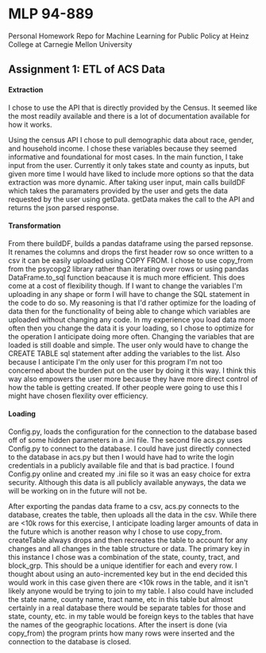 # MLP 94-889
Personal Homework Repo for Machine Learning for Public Policy at Heinz College at Carnegie Mellon University

## Assignment 1: ETL of ACS Data


#### Extraction
I chose to use the API that is directly provided by the Census. It seemed like the most readily available and there is a lot of documentation available for how it works.

Using the census API I chose to pull demographic data about race, gender, and household income. I chose these variables because they seemed informative and foundational for most cases.
In the main function, I take input from the user. Currently it only takes state and county as inputs, but given more time I would have liked to include more options so that the data extraction was more dynamic. After taking user input, main calls buildDF which takes the paramaters provided by the user and gets the data requested by the user using getData. getData makes the call to the API and returns the json parsed response. 

#### Transformation
 From there buildDF, builds a pandas dataframe using the parsed repsonse. It renames the columns and drops the first header row so once written to a csv it can be easily uploaded using COPY FROM. I chose to use copy_from from the psycopg2 library rather than iterating over rows or using pandas DataFrame.to_sql function beacause it is much more efficient. This does come at a cost of flexibility though. If I want to change the variables I'm uploading in any shape or form I will have to change the SQL statement in the code to do so. My reasoning is that I'd rather optimize for the loading of data then for the functionality of being able to change which variables are uploaded without changing any code. In my experience you load data more often then you change the data it is your loading, so I chose to optimize for the operation I anticipate doing more often. Changing the variables that are loaded is still doable and simple. The user only would have to change the CREATE TABLE sql statement after adding the variables to the list. Also because I anticipate I'm the only user for this program I'm not too concerned about the burden put on the user by doing it this way. I think this way also empowers the user more because they have more direct control of how the table is getting created. If other people were going to use this I might have chosen flexility over efficiency.

#### Loading
Config.py, loads the configuration for the connection to the database based off of some hidden parameters in a .ini file. The second file acs.py uses Config.py to connect to the database. I could have just directly connected to the database in acs.py but then I would have had to write the login credentials in a publicly available file and that is bad practice. I found Config.py online and created my .ini file so it was an easy choice for extra security. Although this data is all publicly available anyways, the data we will be working on in the future will not be.

After exporting the pandas data frame to a csv, acs.py connects to the database, creates the table, then uploads all the data in the csv. While there are <10k rows for this exercise, I anticipate loading larger amounts of data in the future which is another reason why I chose to use copy_from. createTable always drops and then recreates the table to account for any changes and all changes in the table structure or data. The primary key in this instance I chose was a combination of the state, county, tract, and block_grp. This should be a unique identifier for each and every row. I thought about using an auto-incremented key but in the end decided this would work in this case given there are <10k rows in the table, and it isn't likely anyone would be trying to join to my table. I also could have included the state name, county name, tract name, etc in this table but almost certainly in a real database there would be separate tables for those and state, county, etc. in my table would be foreign keys to the tables that have the names of the geographic locations. After the insert is done (via copy_from) the program prints how many rows were inserted and the connection to the database is closed. 